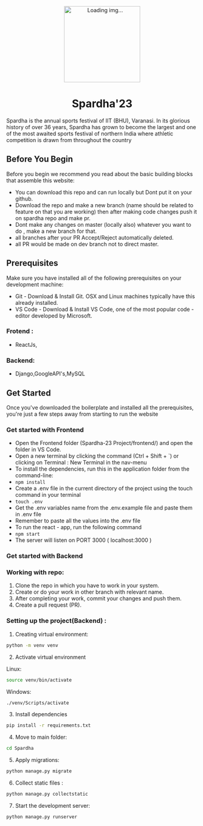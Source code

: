 
<p align="center">
<img height="200px" src="https://user-images.githubusercontent.com/78701055/155994640-18c37b08-f6dc-493b-8116-c8b46f94a46b.png" alt="Loading img..."/>
<!-- <img height="200px"  src="https://user-images.githubusercontent.com/78701055/155997992-04602a01-5dd9-41c3-a563-597fabf7d8d1.jpg" alt="Loading img..."/> -->
</p>
<h1 align="center"> Spardha'23 </h1>

Spardha is the annual sports festival of IIT (BHU), Varanasi. In its glorious history of over 36 years, Spardha has grown to become the largest and one of the most awaited sports festival of northern India where athletic competition is drawn from throughout the country

## Before You Begin
Before you begin we recommend you read about the basic building blocks that assemble this website:
- You can download this repo and can run locally but Dont put it on your github.
- Download the repo and make a new branch (name should be related to feature on that you are working) then after making code changes push it on spardha repo and make pr.
- Dont make any changes on master (locally also) whatever you want to do , make a new branch for that.
- all branches after your PR Accept/Reject automatically deleted.
- all PR would be made on dev branch not to direct master.



## Prerequisites
Make sure you have installed all of the following prerequisites on your development machine:
- Git - Download & Install Git. OSX and Linux machines typically have this already installed.
- VS Code - Download & Install VS Code, one of the most popular code - editor developed by Microsoft.

### Frotend :
- ReactJs,
   
### Backend:
- Django,GoogleAPI's,MySQL


## Get Started
Once you've downloaded the boilerplate and installed all the prerequisites, you're just a few steps away from starting to run the website

### Get started with Frontend
- Open the Frontend folder (Spardha-23 Project/frontend/) and open the folder in VS Code.
- Open a new terminal by clicking the command (Ctrl + Shift + `) or clicking on Terminal : New Terminal in the nav-menu
- To install the dependencies, run this in the application folder from the command-line:
- `npm install`
- Create a .env file in the current directory of the project using the touch command in your terminal
- `touch .env`
- Get the .env variables name from the .env.example file and paste them in .env file
- Remember to paste all the values into the .env file
- To run the react - app, run the following command
- `npm start`
- The server will listen on PORT 3000 ( localhost:3000 )

### Get started with Backend


### Working with repo:
1. Clone the repo in which you have to work in your system.
2. Create or do your work in other branch with relevant name.
3. After completing your work, commit your changes and push them.
4. Create a pull request (PR).

### Setting up the project(Backend) :

1. Creating virtual environment:
```bash
python -m venv venv
```
2. Activate virtual environment

Linux:
```bash
source venv/bin/activate
```
Windows:
```cmd
./venv/Scripts/activate
```
3. Install dependencies
```bash
pip install -r requirements.txt
```
4. Move to main folder: 
```bash
cd Spardha
```
5. Apply migrations: 
```bash
python manage.py migrate
```
6. Collect static files : 
```bash
python manage.py collectstatic
```
7. Start the development server: 
```bash
python manage.py runserver
```

